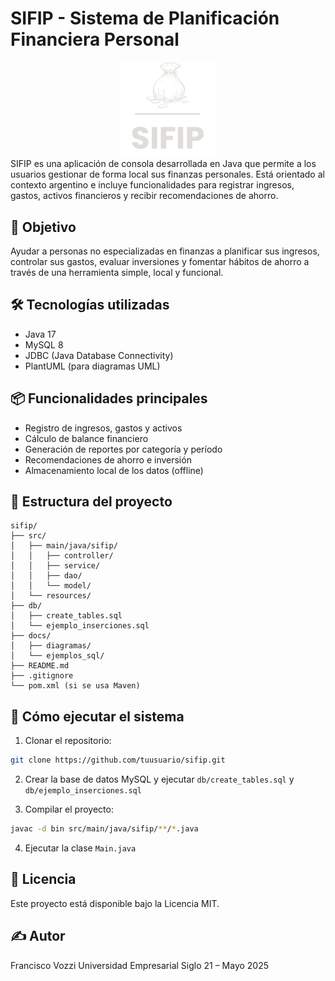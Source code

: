 # SIFIP - Sistema de Planificación Financiera Personal
<div align="center">
  <img src="SIFIP.png" width="30%">
</div>
SIFIP es una aplicación de consola desarrollada en Java que permite a los usuarios gestionar de forma local sus finanzas personales. Está orientado al contexto argentino e incluye funcionalidades para registrar ingresos, gastos, activos financieros y recibir recomendaciones de ahorro.

## 🎯 Objetivo

Ayudar a personas no especializadas en finanzas a planificar sus ingresos, controlar sus gastos, evaluar inversiones y fomentar hábitos de ahorro a través de una herramienta simple, local y funcional.

## 🛠️ Tecnologías utilizadas

- Java 17
- MySQL 8
- JDBC (Java Database Connectivity)
- PlantUML (para diagramas UML)

## 📦 Funcionalidades principales

- Registro de ingresos, gastos y activos
- Cálculo de balance financiero
- Generación de reportes por categoría y período
- Recomendaciones de ahorro e inversión
- Almacenamiento local de los datos (offline)

## 📁 Estructura del proyecto

```
sifip/
├── src/
│   ├── main/java/sifip/
│   │   ├── controller/
│   │   ├── service/
│   │   ├── dao/
│   │   └── model/
│   └── resources/
├── db/
│   ├── create_tables.sql
│   └── ejemplo_inserciones.sql
├── docs/
│   ├── diagramas/
│   └── ejemplos_sql/
├── README.md
├── .gitignore
└── pom.xml (si se usa Maven)
```

## 🚀 Cómo ejecutar el sistema

1. Clonar el repositorio:
```bash
git clone https://github.com/tuusuario/sifip.git
```

2. Crear la base de datos MySQL y ejecutar `db/create_tables.sql` y `db/ejemplo_inserciones.sql`

3. Compilar el proyecto:
```bash
javac -d bin src/main/java/sifip/**/*.java
```

4. Ejecutar la clase `Main.java`

## 📝 Licencia

Este proyecto está disponible bajo la Licencia MIT.

## ✍️ Autor

Francisco Vozzi
Universidad Empresarial Siglo 21 – Mayo 2025
